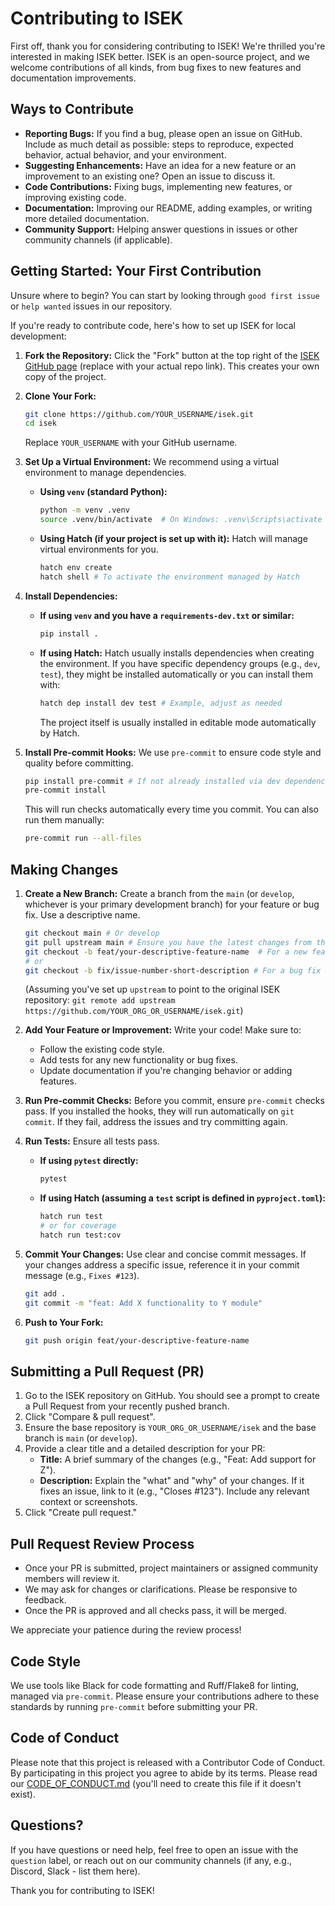 # Contributing to ISEK

First off, thank you for considering contributing to ISEK! We're thrilled you're interested in making ISEK better. ISEK is an open-source project, and we welcome contributions of all kinds, from bug fixes to new features and documentation improvements.

## Ways to Contribute

*   **Reporting Bugs:** If you find a bug, please open an issue on GitHub. Include as much detail as possible: steps to reproduce, expected behavior, actual behavior, and your environment.
*   **Suggesting Enhancements:** Have an idea for a new feature or an improvement to an existing one? Open an issue to discuss it.
*   **Code Contributions:** Fixing bugs, implementing new features, or improving existing code.
*   **Documentation:** Improving our README, adding examples, or writing more detailed documentation.
*   **Community Support:** Helping answer questions in issues or other community channels (if applicable).

## Getting Started: Your First Contribution

Unsure where to begin? You can start by looking through `good first issue` or `help wanted` issues in our repository.

If you're ready to contribute code, here's how to set up ISEK for local development:

1.  **Fork the Repository:**
    Click the "Fork" button at the top right of the [ISEK GitHub page](https://github.com/YOUR_ORG_OR_USERNAME/isek) (replace with your actual repo link). This creates your own copy of the project.

2.  **Clone Your Fork:**
    ```bash
    git clone https://github.com/YOUR_USERNAME/isek.git
    cd isek
    ```
    Replace `YOUR_USERNAME` with your GitHub username.

3.  **Set Up a Virtual Environment:**
    We recommend using a virtual environment to manage dependencies.
    *   **Using `venv` (standard Python):**
        ```bash
        python -m venv .venv
        source .venv/bin/activate  # On Windows: .venv\Scripts\activate
        ```
    *   **Using Hatch (if your project is set up with it):**
        Hatch will manage virtual environments for you.
        ```bash
        hatch env create
        hatch shell # To activate the environment managed by Hatch
        ```

4.  **Install Dependencies:**
    *   **If using `venv` and you have a `requirements-dev.txt` or similar:**
        ```bash
        pip install .
        ```
    *   **If using Hatch:**
        Hatch usually installs dependencies when creating the environment. If you have specific dependency groups (e.g., `dev`, `test`), they might be installed automatically or you can install them with:
        ```bash
        hatch dep install dev test # Example, adjust as needed
        ```
        The project itself is usually installed in editable mode automatically by Hatch.

5.  **Install Pre-commit Hooks:**
    We use `pre-commit` to ensure code style and quality before committing.
    ```bash
    pip install pre-commit # If not already installed via dev dependencies
    pre-commit install
    ```
    This will run checks automatically every time you commit. You can also run them manually:
    ```bash
    pre-commit run --all-files
    ```

## Making Changes

1.  **Create a New Branch:**
    Create a branch from the `main` (or `develop`, whichever is your primary development branch) for your feature or bug fix. Use a descriptive name.
    ```bash
    git checkout main # Or develop
    git pull upstream main # Ensure you have the latest changes from the main repository
    git checkout -b feat/your-descriptive-feature-name  # For a new feature
    # or
    git checkout -b fix/issue-number-short-description # For a bug fix
    ```
    (Assuming you've set up `upstream` to point to the original ISEK repository: `git remote add upstream https://github.com/YOUR_ORG_OR_USERNAME/isek.git`)

2.  **Add Your Feature or Improvement:**
    Write your code! Make sure to:
    *   Follow the existing code style.
    *   Add tests for any new functionality or bug fixes.
    *   Update documentation if you're changing behavior or adding features.

3.  **Run Pre-commit Checks:**
    Before you commit, ensure `pre-commit` checks pass. If you installed the hooks, they will run automatically on `git commit`. If they fail, address the issues and try committing again.

4.  **Run Tests:**
    Ensure all tests pass.
    *   **If using `pytest` directly:**
        ```bash
        pytest
        ```
    *   **If using Hatch (assuming a `test` script is defined in `pyproject.toml`):**
        ```bash
        hatch run test
        # or for coverage
        hatch run test:cov
        ```

5.  **Commit Your Changes:**
    Use clear and concise commit messages. If your changes address a specific issue, reference it in your commit message (e.g., `Fixes #123`).
    ```bash
    git add .
    git commit -m "feat: Add X functionality to Y module"
    ```

6.  **Push to Your Fork:**
    ```bash
    git push origin feat/your-descriptive-feature-name
    ```

## Submitting a Pull Request (PR)

1.  Go to the ISEK repository on GitHub. You should see a prompt to create a Pull Request from your recently pushed branch.
2.  Click "Compare & pull request".
3.  Ensure the base repository is `YOUR_ORG_OR_USERNAME/isek` and the base branch is `main` (or `develop`).
4.  Provide a clear title and a detailed description for your PR:
    *   **Title:** A brief summary of the changes (e.g., "Feat: Add support for Z").
    *   **Description:** Explain the "what" and "why" of your changes. If it fixes an issue, link to it (e.g., "Closes #123"). Include any relevant context or screenshots.
5.  Click "Create pull request."

## Pull Request Review Process

*   Once your PR is submitted, project maintainers or assigned community members will review it.
*   We may ask for changes or clarifications. Please be responsive to feedback.
*   Once the PR is approved and all checks pass, it will be merged.

We appreciate your patience during the review process!

## Code Style

We use tools like Black for code formatting and Ruff/Flake8 for linting, managed via `pre-commit`. Please ensure your contributions adhere to these standards by running `pre-commit` before submitting your PR.

## Code of Conduct

Please note that this project is released with a Contributor Code of Conduct. By participating in this project you agree to abide by its terms. Please read our [CODE_OF_CONDUCT.md](CODE_OF_CONDUCT.md) (you'll need to create this file if it doesn't exist).

## Questions?

If you have questions or need help, feel free to open an issue with the `question` label, or reach out on our community channels (if any, e.g., Discord, Slack - list them here).

Thank you for contributing to ISEK!
